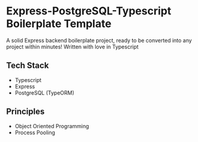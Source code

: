 # Express-PostgreSQL-Typescript Boilerplate Template

A solid Express backend boilerplate project, ready to be converted into any project within minutes! Written with love in Typescript

## Tech Stack
- Typescript
- Express
- PostgreSQL (TypeORM)

## Principles
- Object Oriented Programming
- Process Pooling
